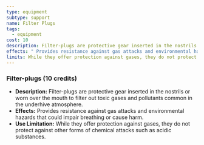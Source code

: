 ```yaml
---
type: equipment
subtype: support
name: Filter Plugs
tags:
  - equipment
cost: 10
description: Filter-plugs are protective gear inserted in the nostrils or worn over the mouth to filter out toxic gases and pollutants common in the underhive atmosphere.
effects: " Provides resistance against gas attacks and environmental hazards that could impair breathing or cause harm."
limits: While they offer protection against gases, they do not protect against other forms of chemical attacks such as acidic substances.
---
```

### Filter-plugs (10 credits)

- **Description:** Filter-plugs are protective gear inserted in the nostrils or worn over the mouth to filter out toxic gases and pollutants common in the underhive atmosphere.
- **Effects:** Provides resistance against gas attacks and environmental hazards that could impair breathing or cause harm.
- **Use Limitation:** While they offer protection against gases, they do not protect against other forms of chemical attacks such as acidic substances.